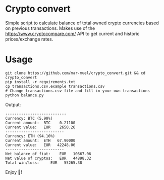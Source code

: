 # Crypto convert
Simple script to calculate balance of total owned crypto currencies based on previous transactions. Makes use of the https://www.cryptocompare.com/ API to get current and historic prices/exchange rates.

# Usage
```
git clone https://github.com/mar-muel/crypto_convert.git && cd crypto_convert
pip install -r requirements.txt
cp transactions.csv.example transactions.csv
# Change transactions.csv file and fill in your own transactions
python balance.py
```

Output:
```
---------------------------
Currency: BTC (5.90%)
Current amount:	 BTC    0.21100
Current value:	 EUR    2650.26
--------------------------
Currency: ETH (94.10%)
Current amount:	 ETH   67.90000
Current value:	 EUR   42248.06
--------------------------
Net balance of fiat:	EUR   10367.06
Net value of cryptos:	EUR   44898.32
Total win/loss:		EUR   55265.38
```

Enjoy :beers:!
